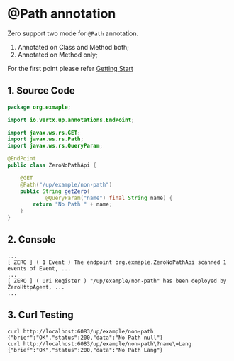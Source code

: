 # @Path annotation

Zero support two mode for `@Path` annotation.

1. Annotated on Class and Method both;
2. Annotated on Method only;

For the first point please refer [Getting Start](zero-starter.md)

## 1. Source Code

```java
package org.exmaple;

import io.vertx.up.annotations.EndPoint;

import javax.ws.rs.GET;
import javax.ws.rs.Path;
import javax.ws.rs.QueryParam;

@EndPoint
public class ZeroNoPathApi {

    @GET
    @Path("/up/example/non-path")
    public String getZero(
            @QueryParam("name") final String name) {
        return "No Path " + name;
    }
}
```

## 2. Console

```
...
[ ZERO ] ( 1 Event ) The endpoint org.exmaple.ZeroNoPathApi scanned 1 events of Event, ...
...
[ ZERO ] ( Uri Register ) "/up/example/non-path" has been deployed by ZeroHttpAgent, ...
...
```

## 3. Curl Testing

```
curl http://localhost:6083/up/example/non-path
{"brief":"OK","status":200,"data":"No Path null"}                                                          
curl http://localhost:6083/up/example/non-path\?name\=Lang
{"brief":"OK","status":200,"data":"No Path Lang"}
```
